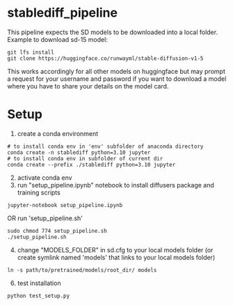 # stablediff_pipeline
This pipeline expects the SD models to be downloaded into a local folder. Example to download sd-15 model:
```
git lfs install
git clone https://huggingface.co/runwayml/stable-diffusion-v1-5
```
This works accordingly for all other models on huggingface but may prompt a request for your username and password if you want to download a model where you have to share your details on the model card.

# Setup
1. create a conda environment
```
# to install conda env in 'env' subfolder of anaconda directory
conda create -n stablediff python=3.10 jupyter
# to install conda env in subfolder of current dir
conda create --prefix ./stablediff python=3.10 jupyter
```
2. activate conda env
3. run "setup_pipeline.ipynb" notebook to install diffusers package and training scripts
```
jupyter-notebook setup_pipeline.ipynb
```
OR
run 'setup_pipeline.sh'
```
sudo chmod 774 setup_pipeline.sh
./setup_pipeline.sh
```
4. change "MODELS_FOLDER" in sd.cfg to your local models folder (or create symlink named 'models' that links to your local models folder)
```
ln -s path/to/pretrained/models/root_dir/ models
```
6. test installation
```
python test_setup.py
```
